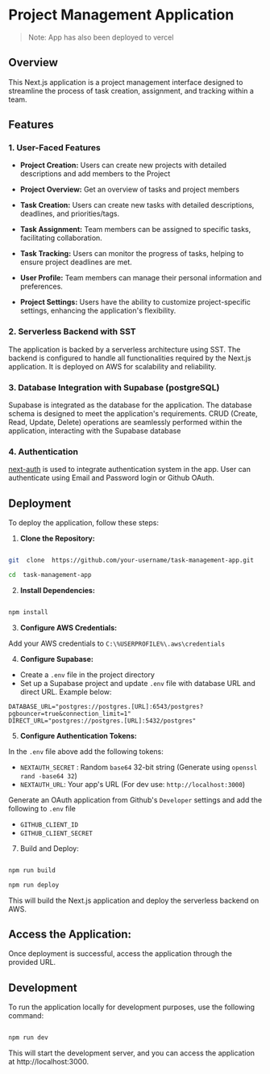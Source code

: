 
# Project Management Application

  

> Note: App has also been deployed to vercel

## Overview

  

This Next.js application is a project management interface designed to streamline the process of task creation, assignment, and tracking within a team. 

  

## Features

  

### 1. User-Faced Features

-  **Project Creation:** Users can create new projects with detailed descriptions and add members to the Project

-  **Project Overview:** Get an overview of tasks and project members

-  **Task Creation:** Users can create new tasks with detailed descriptions, deadlines, and priorities/tags.

-  **Task Assignment:** Team members can be assigned to specific tasks, facilitating collaboration.

-  **Task Tracking:** Users can monitor the progress of tasks, helping to ensure project deadlines are met.

-  **User Profile:** Team members can manage their personal information and preferences.

-  **Project Settings:** Users have the ability to customize project-specific settings, enhancing the application's flexibility.

  

### 2. Serverless Backend with SST

The application is backed by a serverless architecture using SST. The backend is configured to handle all functionalities required by the Next.js application. It is deployed on AWS for scalability and reliability.

  

### 3. Database Integration with Supabase (postgreSQL)

Supabase is integrated as the database for the application. The database schema is designed to meet the application's requirements. CRUD (Create, Read, Update, Delete) operations are seamlessly performed within the application, interacting with the Supabase database

### 4. Authentication

[next-auth](https://next-auth.js.org/) is used to integrate authentication system in the app. User can authenticate using Email and Password login or Github OAuth.
  

## Deployment

To deploy the application, follow these steps:

  

1.  **Clone the Repository:**

```bash

git  clone  https://github.com/your-username/task-management-app.git

cd  task-management-app

```

  
  

2. **Install Dependencies:**

```bash

npm install

```

  

3. **Configure AWS Credentials:**

Add your AWS credentials to `C:\%USERPROFILE%\.aws\credentials`

  

4. **Configure Supabase:**

- Create a `.env` file in the project directory
- Set up a Supabase project and update `.env` file with database URL and direct URL. Example below:
```
DATABASE_URL="postgres://postgres.[URL]:6543/postgres?pgbouncer=true&connection_limit=1"
DIRECT_URL="postgres://postgres.[URL]:5432/postgres"
```

5. **Configure Authentication Tokens:**

In the `.env` file above add the following tokens:
- `NEXTAUTH_SECRET` : Random `base64` 32-bit string (Generate using `openssl rand -base64 32`)
- `NEXTAUTH_URL`: Your app's URL (For dev use: `http://localhost:3000`)

Generate an OAuth application from Github's `Developer` settings and add the following to `.env` file
- `GITHUB_CLIENT_ID`
- `GITHUB_CLIENT_SECRET`

7. Build and Deploy:

  

```bash

npm run build

npm run deploy

```

  

This will build the Next.js application and deploy the serverless backend on AWS.

  

## Access the Application:

Once deployment is successful, access the application through the provided URL.

  

## Development

To run the application locally for development purposes, use the following command:

  

```bash

npm run dev

```

This will start the development server, and you can access the application at http://localhost:3000.